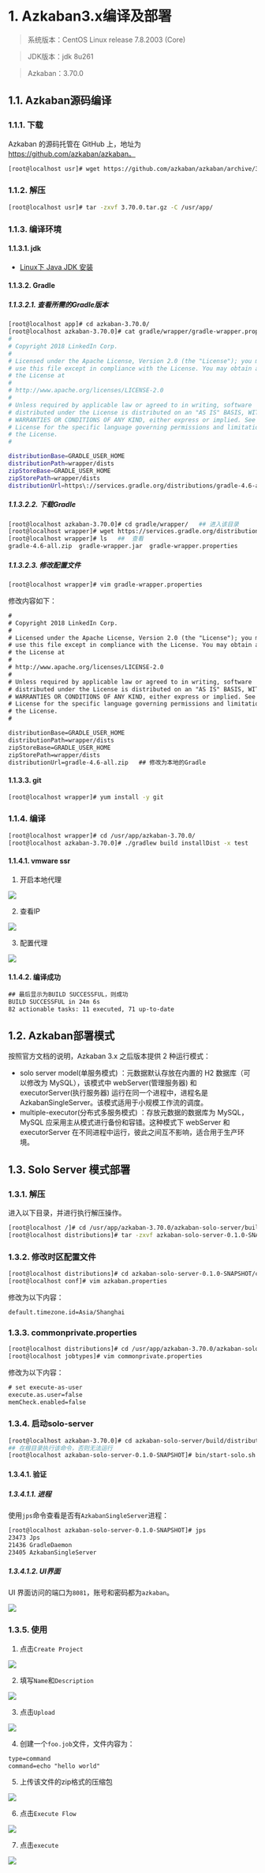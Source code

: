 # 1. Azkaban3.x编译及部署
>系统版本：CentOS Linux release 7.8.2003 (Core)    
      
>JDK版本：jdk 8u261
        
>Azkaban：3.70.0
      
## 1.1. Azkaban源码编译
### 1.1.1. 下载
Azkaban 的源码托管在 GitHub 上，地址为 https://github.com/azkaban/azkaban。
      
```bash
[root@localhost usr]# wget https://github.com/azkaban/azkaban/archive/3.70.0.tar.gz
```
       
### 1.1.2. 解压
```bash
[root@localhost usr]# tar -zxvf 3.70.0.tar.gz -C /usr/app/
```
     
### 1.1.3. 编译环境
#### 1.1.3.1. jdk
- [Linux下 Java JDK 安装](notes/大数据/大数据常用软件安装/基础软件/JDK安装.md)
  
#### 1.1.3.2. Gradle
##### 1.1.3.2.1. 查看所需的Gradle版本
```bash
[root@localhost app]# cd azkaban-3.70.0/
[root@localhost azkaban-3.70.0]# cat gradle/wrapper/gradle-wrapper.properties 
#
# Copyright 2018 LinkedIn Corp.
#
# Licensed under the Apache License, Version 2.0 (the "License"); you may not
# use this file except in compliance with the License. You may obtain a copy of
# the License at
#
# http://www.apache.org/licenses/LICENSE-2.0
#
# Unless required by applicable law or agreed to in writing, software
# distributed under the License is distributed on an "AS IS" BASIS, WITHOUT
# WARRANTIES OR CONDITIONS OF ANY KIND, either express or implied. See the
# License for the specific language governing permissions and limitations under
# the License.
#

distributionBase=GRADLE_USER_HOME
distributionPath=wrapper/dists
zipStoreBase=GRADLE_USER_HOME
zipStorePath=wrapper/dists
distributionUrl=https\://services.gradle.org/distributions/gradle-4.6-all.zip    ## gradle版本
```
       
##### 1.1.3.2.2. 下载Gradle
```bash
[root@localhost azkaban-3.70.0]# cd gradle/wrapper/   ## 进入该目录
[root@localhost wrapper]# wget https://services.gradle.org/distributions/gradle-4.6-all.zip   ## 下载Gradle
[root@localhost wrapper]# ls   ##  查看
gradle-4.6-all.zip  gradle-wrapper.jar  gradle-wrapper.properties
```
     
##### 1.1.3.2.3. 修改配置文件
```bash
[root@localhost wrapper]# vim gradle-wrapper.properties 
```

修改内容如下：
         
```html
#
# Copyright 2018 LinkedIn Corp.
#
# Licensed under the Apache License, Version 2.0 (the "License"); you may not
# use this file except in compliance with the License. You may obtain a copy of
# the License at
#
# http://www.apache.org/licenses/LICENSE-2.0
#
# Unless required by applicable law or agreed to in writing, software
# distributed under the License is distributed on an "AS IS" BASIS, WITHOUT
# WARRANTIES OR CONDITIONS OF ANY KIND, either express or implied. See the
# License for the specific language governing permissions and limitations under
# the License.
#

distributionBase=GRADLE_USER_HOME
distributionPath=wrapper/dists
zipStoreBase=GRADLE_USER_HOME
zipStorePath=wrapper/dists
distributionUrl=gradle-4.6-all.zip   ## 修改为本地的Gradle
```
      
#### 1.1.3.3. git
```bash
[root@localhost wrapper]# yum install -y git
```
         
### 1.1.4. 编译
```bash
[root@localhost wrapper]# cd /usr/app/azkaban-3.70.0/
[root@localhost azkaban-3.70.0]# ./gradlew build installDist -x test
```
          
#### 1.1.4.1. vmware ssr
1. 开启本地代理
      
![](https://live.staticflickr.com/65535/50293504713_b8cf624881_c.jpg)
       
2. 查看IP
      
![](https://live.staticflickr.com/65535/50294183471_7cbb7995e7_c.jpg)
       
3. 配置代理
       
![](https://live.staticflickr.com/65535/50293504488_d14c7d4993_c.jpg)
         
#### 1.1.4.2. 编译成功
```html
## 最后显示为BUILD SUCCESSFUL，则成功
BUILD SUCCESSFUL in 24m 6s
82 actionable tasks: 11 executed, 71 up-to-date
```
       
## 1.2. Azkaban部署模式
按照官方文档的说明，Azkaban 3.x 之后版本提供 2 种运行模式：
- solo server model(单服务模式) ：元数据默认存放在内置的 H2 数据库（可以修改为 MySQL），该模式中 webServer(管理服务器) 和 executorServer(执行服务器) 运行在同一个进程中，进程名是 AzkabanSingleServer。该模式适用于小规模工作流的调度。
- multiple-executor(分布式多服务模式) ：存放元数据的数据库为 MySQL，MySQL 应采用主从模式进行备份和容错。这种模式下 webServer 和 executorServer 在不同进程中运行，彼此之间互不影响，适合用于生产环境。

## 1.3. Solo Server 模式部署
### 1.3.1. 解压
进入以下目录，并进行执行解压操作。
      
```bash
[root@localhost /]# cd /usr/app/azkaban-3.70.0/azkaban-solo-server/build/distributions
[root@localhost distributions]# tar -zxvf azkaban-solo-server-0.1.0-SNAPSHOT.tar.gz
```
        
### 1.3.2. 修改时区配置文件
```bash
[root@localhost distributions]# cd azkaban-solo-server-0.1.0-SNAPSHOT/conf/
[root@localhost conf]# vim azkaban.properties 
```
         
修改为以下内容：
     
```html
default.timezone.id=Asia/Shanghai
```
       
### 1.3.3. commonprivate.properties
```bash
[root@localhost distributions]# cd /usr/app/azkaban-3.70.0/azkaban-solo-server/build/distributions/azkaban-solo-server-0.1.0-SNAPSHOT/plugins/jobtypes
[root@localhost jobtypes]# vim commonprivate.properties 
```
        
修改为以下内容：
           
```html
# set execute-as-user
execute.as.user=false 
memCheck.enabled=false
```
      
### 1.3.4. 启动solo-server
```bash
[root@localhost azkaban-3.70.0]# cd azkaban-solo-server/build/distributions/azkaban-solo-server-0.1.0-SNAPSHOT/
## 在根目录执行该命令，否则无法运行
[root@localhost azkaban-solo-server-0.1.0-SNAPSHOT]# bin/start-solo.sh
```
      
#### 1.3.4.1. 验证
##### 1.3.4.1.1. 进程
使用`jps`命令查看是否有`AzkabanSingleServer`进程：
      
```bash
[root@localhost azkaban-solo-server-0.1.0-SNAPSHOT]# jps
23473 Jps
21436 GradleDaemon
23405 AzkabanSingleServer
```
        
##### 1.3.4.1.2. UI界面
UI 界面访问的端口为`8081`，账号和密码都为`azkaban`。
         
![](https://live.staticflickr.com/65535/50294326381_57dd027699_k.jpg)

### 1.3.5. 使用
1. 点击`Create Project`
          
![](https://live.staticflickr.com/65535/50294476392_0e7253dd22_k.jpg)
       
2. 填写`Name`和`Description`
       
![](https://live.staticflickr.com/65535/50294325981_8b6b64cc1d_k.jpg)
       
3. 点击`Upload`
       
![](https://live.staticflickr.com/65535/50294475662_b3a992b88f_k.jpg)
        
4. 创建一个`foo.job`文件，文件内容为：
      
```html
type=command 
command=echo "hello world"
```
          
5. 上传该文件的zip格式的压缩包
      
![](https://live.staticflickr.com/65535/50294476097_5e22b737d5_k.jpg)

6. 点击`Execute Flow`
          
![](https://live.staticflickr.com/65535/50294475662_b3a992b88f_k.jpg)
       
7. 点击`execute`
       
![](https://live.staticflickr.com/65535/50293645973_6ad5b5400c_k.jpg)
